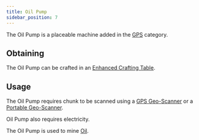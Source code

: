 ```yaml
---
title: Oil Pump
sidebar_position: 7
---
```


The Oil Pump is a placeable machine added in the [GPS](GPS.md) category.

## Obtaining

The Oil Pump can be crafted in an [Enhanced Crafting Table](../Basic-Machines/Enhanced-Crafting-Table.md).

## Usage

The Oil Pump requires chunk to be scanned using a [GPS Geo-Scanner](GPS-Geo-Scanner.md) or a [Portable Geo-Scanner](Portable-Geo-Scanner.md).

Oil Pump also requires electricity.

The Oil Pump is used to mine [Oil](../Resources/Fuel/Bucket-of-Oil.md).
